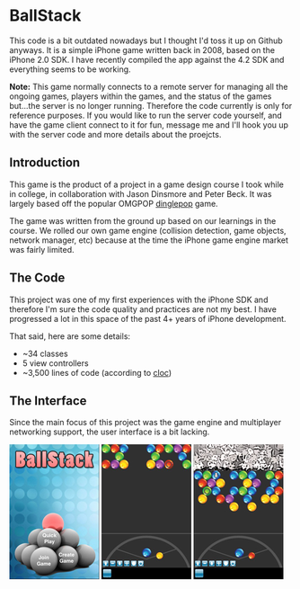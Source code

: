 BallStack
=========

This code is a bit outdated nowadays but I thought I'd toss it up on Github anyways. It is a simple iPhone game written back in 2008, based on the iPhone 2.0 SDK. I have recently compiled the app against the 4.2 SDK and everything seems to be working.

**Note:** This game normally connects to a remote server for managing all the ongoing games, players within the games, and the status of the games but...the server is no longer running. Therefore the code currently is only for reference purposes. If you would like to run the server code yourself, and have the game client connect to it for fun, message me and I'll hook you up with the server code and more details about the proejcts.

Introduction
------------

This game is the product of a project in a game design course I took while in college, in collaboration with Jason Dinsmore and Peter Beck. It was largely based off the popular OMGPOP [dinglepop](http://www.omgpop.com/) game.

The game was written from the ground up based on our learnings in the course. We rolled our own game engine (collision detection, game objects, network manager, etc) because at the time the iPhone game engine market was fairly limited.

The Code
--------

This project was one of my first experiences with the iPhone SDK and therefore I'm sure the code quality and practices are not my best. I have progressed a lot in this space of the past 4+ years of iPhone development.

That said, here are some details:

* ~34 classes
* 5 view controllers
* ~3,500 lines of code (according to [cloc](http://cloc.sourceforge.net/))

The Interface
-------------

Since the main focus of this project was the game engine and multiplayer networking support, the user interface is a bit lacking.

![Game Menu](/screenshots/ballstack-intro.jpg "Game Menu")
![Gameplay 1](/screenshots/ballstack-gameplay.jpg "Game Play 1")
![Gameplay 2](/screenshots/ballstack-gameplay-2.jpg "Game Play 2")
